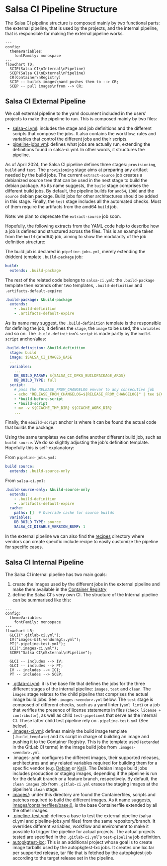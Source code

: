 Salsa CI Pipeline Structure
===========================

The Salsa CI pipeline structure is composed mainly by two functional parts: the
external pipeline, that is used by the projects, and the internal pipeline,
that is responsible for making the external pipeline works.

```mermaid
---
config:
  themeVariables:
    fontFamily: monospace
---
flowchart TD;
  SCIP(Salsa CI\nInternal\nPipeline)
  SCEP(Salsa CI\nExternal\nPipeline)
  CR(Container\nRegistry)
  SCIP -- builds images\nand pushes them to --> CR;
  SCEP -- pull images\nfrom --> CR;

```

Salsa CI External Pipeline
--------------------------

We call external pipeline to the yaml document included in the users' projects
to make the pipeline to run. This is composed mainly by two files:

* [salsa-ci.yml](salsa-ci.yml): includes the stage and job definitions and the different
  scripts that compose the jobs. It also contains the workflow, rules and
  variables that control the different jobs and their scripts.
* [pipeline-jobs.yml](pipeline-jobs.yml): defines what jobs are actually run, extending the
  definitions found in salsa-ci.yml. In other words, it structures
  the pipeline.

As of April 2024, the Salsa CI pipeline defines three stages: `provisioning`,
`build` and `test`.  The `provisioning` stage aims at preparing any artifact
needed by the build jobs. The current `extract-source` job creates a debianized
source tree that can be used in the next stage to build the debian package. As
its name suggests, the `build` stage comprises the different build jobs. By
default, the pipeline builds for `amd64`, `i386` and the `source` debian
package. Build jobs for other architectures should be added in this stage.
Finally, the `test` stage includes all the automated checks. Most of them
require the artifacts from the amd64 `build` job.

Note: we plan to deprecate the `extract-source` job soon.

Hopefully, the following extracts from the YAML code help to describe how a job
is defined and structured across the files. This is an example taken from the
`build` (amd64) job, aiming to show the modularity of the job definition
structure:

The build job is declared in `pipeline-jobs.yml`, merely extending 
the (hidden) template `.build-package` job:

```yaml
build:
  extends: .build-package
```

The rest of the related code belongs to `salsa-ci.yml`: the `.build-package`
template then extends other two templates, `.build-definition` and
`.artifacts-default-expire`:

```yaml
.build-package: &build-package
  extends:
    - .build-definition
    - .artifacts-default-expire
```

As its name may suggest, the `.build-definition` template is the responsible
for defining the job, it defines the `stage`, the `image` to be used,
the `variables` and so on. The `.build-definition`'s `script` is made partly by
the `build-script` anchor/alias:

```yaml
.build-definition: &build-definition
  stage: build
  image: $SALSA_CI_IMAGES_BASE
  ...
  variables:
    ...
    DB_BUILD_PARAM: ${SALSA_CI_DPKG_BUILDPACKAGE_ARGS}
    DB_BUILD_TYPE: full
  script:
    # pass the RELEASE_FROM_CHANGELOG envvar to any consecutive job
    - echo "RELEASE_FROM_CHANGELOG=${RELEASE_FROM_CHANGELOG}" | tee ${CI_PROJECT_DIR}/salsa.env
    - *build-before-script
    - *build-script
    - mv -v ${CCACHE_TMP_DIR} ${CCACHE_WORK_DIR}
    ...
```

Finally, the `&build-script` anchor is where it can be found the actual code
that builds the package.

Using the same templates we can define another different build job, such as
`build source`. We do so slightly adjusting the job's definition template.
Hopefully this is self-explanatory:

From `pipeline-jobs.yml`:

```yaml
build source:
  extends: .build-source-only
```

From `salsa-ci.yml`:

```yaml
.build-source-only: &build-source-only
  extends:
    - .build-definition
    - .artifacts-default-expire
  cache:
    paths: []  # Override cache for source builds
  variables:
    DB_BUILD_TYPE: source
    SALSA_CI_DISABLE_VERSION_BUMP: 1
```

In the external pipeline we can also find the [recipes](recipes) directory
where vendors can create specific include recipe to easily customize the
pipeline for specific cases.


Salsa CI Internal Pipeline
--------------------------

The Salsa CI internal pipeline has two main goals:
1. create the images used by the different jobs in the external pipeline and
   make them available in the
   [Container Registry](https://salsa.debian.org/salsa-ci-team/pipeline/container_registry)
2. define the Salsa CI's very own CI. The structure of the Internal pipeline
   can be summarised like this:

```mermaid
---
config:
  themeVariables:
    fontFamily: monospace
---
flowchart LR;
  GLCI(".gitlab-ci.yml");
  IV("images-&lt;vendor&gt;.yml");
  PT(".pipeline-test.yml");
  ICI(".images-ci.yml");
  SCEP("Salsa CI\nExternal\nPipeline");

  GLCI -- includes --> IV;
  GLCI -- includes --> PT;
  IV -- includes --> ICI;
  PT -- includes --> SCEP;
```

* [.gitlab-ci.yml](.gitlab-ci.yml): it is the base file that defines the jobs
  for the three different stages of the internal pipeline: `images`, `test` and
  `clean`. The `images` stage relates to the child pipeline that comprises the
  actual image build jobs. See `.images-<vendor>.yml` below.
  The `test` stage is composed of different checks, such as a yaml linter (`yaml
  lint`) or a job that verifies the presence of license statements in files
  (`check license + contributor`), as well as child `test-pipeline`s that
  serve as the internal CI. These latter child test pipeline rely on
  `.pipeline-test.yml` (See below).
* [.images-ci.yml](.images-ci.yml): defines mainly the build image template
  (`.build_template`) and its script in charge of building an image and pushing
  it to the Container Registry. This is the template used (`extended` in the
  GitLab CI terms) in the image build jobs from `.images-<vendor>.yml`.
* .images-<vendor>.yml: configures the different images, their supported
  releases, architectures and any related variables required for building them
  for a specific vendor (e.g. [Debian](.images-debian.yml) or
  [Kali](.images-kali.yml)). The Debian image build jobs includes production or
  staging images, depending if the pipeline is run for the default branch or a
  feature branch, respectively. By default, the `clean images` job from
  `.gitlab-ci.yml` erases the staging images at the pipeline's `clean` stage. 
* [images/](images/): under this directory are found the Containerfiles, scripts
  and patches required to build the different images. As it name suggests,
  [images/containerfiles/base.0](images/containerfiles/base.0), is the base
  Containerfile extended by all the other images.
* [.pipeline-test.yml](.pipeline-test.yml): defines a base to test the external
  pipeline (salsa-ci.yml and pipeline-jobs.yml files) from the same
  repository/branch. It overrides different variables, workflow and environment
  to make it possible to trigger the pipeline for actual projects. The actual
  projects tested are specified in the `.gitlab-ci.yml`'s `test-pipeline` job
  definition.
* [autopkgtest-lxc](https://salsa.debian.org/salsa-ci-team/autopkgtest-lxc):
  This is an additional project whose goal is to create image tarballs used by
  the autopkgtest-lxc jobs. It creates one lxc.tar per supported release, tar
  file that is fetched by the autopkgtest-job according to the target release
  set in the pipeline.


